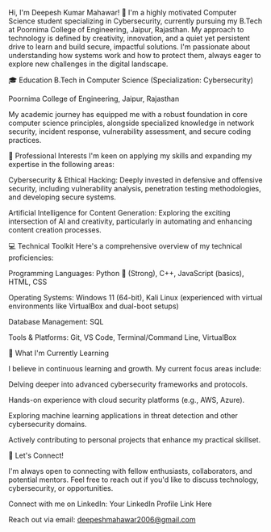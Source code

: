 Hi, I'm Deepesh Kumar Mahawar! 👋
I'm a highly motivated Computer Science student specializing in Cybersecurity, currently pursuing my B.Tech at Poornima College of Engineering, Jaipur, Rajasthan. My approach to technology is defined by creativity, innovation, and a quiet yet persistent drive to learn and build secure, impactful solutions. I'm passionate about understanding how systems work and how to protect them, always eager to explore new challenges in the digital landscape.


🎓 Education
B.Tech in Computer Science (Specialization: Cybersecurity)

Poornima College of Engineering, Jaipur, Rajasthan

My academic journey has equipped me with a robust foundation in core computer science principles, alongside specialized knowledge in network security, incident response, vulnerability assessment, and secure coding practices.


💼 Professional Interests
I'm keen on applying my skills and expanding my expertise in the following areas:

Cybersecurity & Ethical Hacking: Deeply invested in defensive and offensive security, including vulnerability analysis, penetration testing methodologies, and developing secure systems.

Artificial Intelligence for Content Generation: Exploring the exciting intersection of AI and creativity, particularly in automating and enhancing content creation processes.


💻 Technical Toolkit
Here's a comprehensive overview of my technical proficiencies:

Programming Languages: Python 🐍 (Strong), C++, JavaScript (basics), HTML, CSS

Operating Systems: Windows 11 (64-bit), Kali Linux (experienced with virtual environments like VirtualBox and dual-boot setups)

Database Management: SQL

Tools & Platforms: Git, VS Code, Terminal/Command Line, VirtualBox



🌱 What I'm Currently Learning

I believe in continuous learning and growth. My current focus areas include:

Delving deeper into advanced cybersecurity frameworks and protocols.

Hands-on experience with cloud security platforms (e.g., AWS, Azure).

Exploring machine learning applications in threat detection and other cybersecurity domains.

Actively contributing to personal projects that enhance my practical skillset.



💬 Let's Connect!

I'm always open to connecting with fellow enthusiasts, collaborators, and potential mentors. Feel free to reach out if you'd like to discuss technology, cybersecurity, or opportunities.

Connect with me on LinkedIn: Your LinkedIn Profile Link Here

Reach out via email: deepeshmahawar2006@gmail.com



